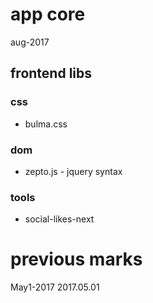 # app core

aug-2017

## frontend libs

### css
- bulma.css

### dom
- zepto.js - jquery syntax

### tools
- social-likes-next


# previous marks

May1-2017
2017.05.01